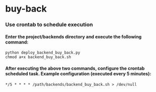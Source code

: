 # buy-back

### Use crontab to schedule execution
#### Enter the project/backends directory and execute the following command:

```
python deploy_backend_buy_back.py
chmod a+x backend_buy_back.sh
```

#### After executing the above two commands, configure the crontab scheduled task. Example configuration (executed every 5 minutes):
```
*/5 * * * * /path/backends/backend_buy_back.sh > /dev/null
```

